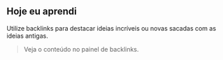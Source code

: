 ## Hoje eu aprendi

Utilize backlinks para destacar ideias incríveis ou novas sacadas com as ideias antigas.

 > Veja o conteúdo no painel de backlinks.

